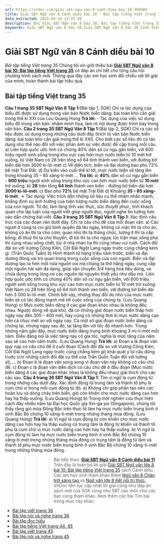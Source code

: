 ```yaml
---
url: https://vndoc.com/giai-sbt-ngu-van-8-canh-dieu-bai-10-309084
title: Giải SBT Ngữ văn 8 Cánh diều bài 10 - Bài tập tiếng Việt trang 35 - VnDoc.com
date_extracted: 2025-04-14 13:37:49
description: Bài Giải SBT Ngữ văn 8 bài 10: Bài tập tiếng Việt trang 35 sách Cánh diều có đáp án chi tiết cho các bạn cùng tham khảo.
keywords: Giải SBT Ngữ văn 8 bài 10,Giải SBT Ngữ văn 8 bài 10 Cánh diều,Giải sách bài tập Ngữ văn CD lớp 8,Ngữ văn lớp 8 Cánh diều,giải bài tập ngữ văn lớp 8,bài Bài tập tiếng Việt trang 35,giải SBT ngữ văn 8 CD trang 35
---
```


# Giải SBT Ngữ văn 8 Cánh diều bài 10
 _Bài tập tiếng Việt trang 35_
Chúng tôi xin giới thiệu bài **[Giải SBT Ngữ văn 8 bài 10: Bài tập tiếng Việt trang 35](<https://vndoc.com/giai-sbt-ngu-van-8-canh-dieu-bai-10-309084>)** có đáp án chi tiết cho từng câu hỏi chương trình sách mới. Thông qua đây các em học sinh đối chiếu với lời giải của mình, hoàn thành bài tập hiệu quả.
## **Bài tập tiếng Việt trang 35**
**Câu 1 trang 35 SBT Ngữ Văn 8 Tập 1:**\(Bài tập 1, SGK\) Chỉ ra tác dụng của biểu đồ được sử dụng trong văn bản Nước biển dâng: bài toán khó cần giải trong thế kỉ XXI của Lưu Quang Hưng
**Trả lời:**
\- Tác dụng của việc sử dụng biểu đồ trong văn bản: nhằm minh họa, làm rõ nội dung được trình bày trong văn bản.
**Câu 2 trang 35 SBT Ngữ Văn 8 Tập 1:**\(Bài tập 2, SGK\) Chỉ ra các số liệu được sử dụng trong những câu dưới đây \(trích từ văn bản Nước biển dâng: bài toán khó cần giải trong thế kỉ XXI\). Cho biết các số liệu đó có tác dụng như thế nào đối với việc phản ánh sự việc được đề cập trong mỗi câu.
a\) Liên hợp quốc ước tính có chừng 40% dân số cư ngụ gần biển, với 600 triệu người sinh sống trong khu vực cao hơn mực nước biển từ 10 mét trở xuống.
b\) Việt Nam có 28 trên tổng số 64 tỉnh thành ven biển, với đường bờ biển dài hơn 3000 ki-lô-mét
c\) Về diện tích, biển và đại dương bao phủ 72% bề mặt Trái Đất.
d\) Dự kiến vào cuối thế kỉ tới, mực nước biển sẽ tăng lên trong khoảng 35 – 85 xăng-ti-mét ...
**Trả lời:**
a\) **40%** dân số cư ngụ gần biển - **600 triệu** người sinh sống trong khu vực cao hơn mực nước biển từ **10 mét** trở xuống.
b\) **28** trên tổng **64 tỉnh** thành ven biển - đường bờ biển dài hơn **3000 ki-lô-mét**.
c\) Bao phủ **72%** bề mặt Trái Đất
d\) Khoảng **35 – 85 xăng-ti-mét**.
→ Tác dụng: Việc trích dẫn những số liệu cụ thể nhằm nhấn mạnh, khẳng định sự ảnh hưởng của hiện tượng nước biển dâng đến cuộc sống của con người. Từ đó, làm tăng tính xác thực, sức thuyết phục, tính khách quan cho lập luận của người viết giúp người đọc, người nghe tin tưởng hơn vào dẫn chứng bài viết.
**Câu 3 trang 35 SBT Ngữ Văn 8 Tập 1:** Xác định cấu trúc của các đoạn văn dưới đây. Chỉ ra câu chủ đề của mỗi đoạn văn.
a\) Các ngươi ở cùng ta coi giữ binh quyền đã lâu ngày, không có mặc thì ta cho áo, không có ăn thì ta cho cơm; quan nhỏ thì ta thăng chức, lương ít thì ta cấp bổng; đi thuỷ thì ta cho thuyền, đi bộ thì ta cho ngựa; lúc trận mạc xông pha thì cùng nhau sống chết, lúc ở nhà nhàn hạ thì cùng nhau vui cười. Cách đối đãi so với Vương Công Kiên, Cốt Đãi Ngột Lang ngày trước cũng chẳng kém gì. \(Trần Quốc Tuấn\)
b\) Hình thành từ hàng triệu năm trước, biển và đại dương đóng vai trò quan trọng trong cuộc sống của con người. Biển và đại dương tạo ra hơn một nửa nguồn oxi mà chúng ta thở hằng ngày, cung cấp một nguồn hải sản đa dạng, giúp vận chuyển 3/4 hàng hoá tiêu dùng, và chứa đựng trong lòng nó các nguồn tài nguyên thiết yếu như dầu mỏ. Liên hợp quốc ước tính có chừng 40% dân số cư ngụ gần biển, với 600 triệu người sinh sống trong khu vực cao hơn mực nước biển từ 10 mét trở xuống. Việt Nam có 28 trên tổng số 64 tỉnh thành ven biển, với đường bờ biển dài hơn 3 000 ki-lô-mét. Chính bởi vậy, những thay đổi dù nhỏ của mực nước biển sẽ có tác động mạnh mẽ tới cuộc sống của chúng ta. \(Lưu Quang Hưng\)
c\) Mực nước biển dâng ở các giai đoạn khác nhau là không đều nhau. Ngược dòng về quá khứ, đã có những giai đoạn nước biển thấp hơn ngày nay đến 300 – 400 mét, hay cũng có những thời kì mực nước dâng cao hơn cả chục mét so với ngày nay. Cả một số giai đoạn nước biển dâng có chững lại, nhưng ngay sau đó, lại tăng lên với tốc độ nhanh hơn. Trong những năm gần đây, mực nước biển dáng trung bình khoảng 3 mi-li-mét mỗi năm. Điều đáng nói là việc tăng này có gia tốc, nghĩa là mức tăng của năm sau sẽ cao hơn năm trước. \(Lưu Quang Hưng\)
**Trả lời:**
a\) Đoạn a là đoạn văn quy nạp có câu chủ đề ở cuối đoạn \(Cách đối đãi so với Vương Công Kiên, Cốt Đãi Ngột Lang ngày trước cũng chẳng kém gì\) khái quát ý từ câu đứng trước \(chỉ những cách đối đãi cụ thể của Trần Quốc Tuấn đối với tướng sĩ\),....
b\) Đoạn b là đoạn văn song song vì đoạn văn này không có câu chủ đề.
c\) Đoạn c là đoạn văn diễn dịch có câu chủ đề ở đầu đoạn \(Mực nước biển dâng ở các giai đoạn khác nhau là không đều nhau\) giải thích cho các câu sau.
**Câu 4 trang 36 SBT Ngữ Văn 8 Tập 1:** Tìm vị ngữ là cụm động từ trong những câu dưới đây. Xác định động từ trung tâm và thành tố phụ là cụm chủ vị trong mỗi cụm động từ đó.
a\) Không chỉ góp phần tạo nên các hoàn lưu và dòng chảy trên biển, gió còn khiến cho mực nước dâng cao hơn hay hạ thấp xuống. \(Lưu Quang Hưng\)
b\) Trong một nghiên cứu thực hiện cách đây nhiều năm tại Đại học Quốc gia Xin-ga-po \(Singapore\), chúng tôi thấy rằng gió mùa Đông Bắc trên thực tế làm hạ mực nước biển trung bình ở vịnh Bắc Bộ chừng 10 xăng-ti-mét trong những tháng mùa đông. \(Lưu Quang Hưng\)
**Trả lời:**
a\) Vị ngữ là cụm động từ còn khiến cho mực nước dâng cao hơn hay hạ thấp xuống có trung tâm là động từ khiến và thành tố phụ là cụm chủ vị mực nước dâng cao hơn hay hạ thấp xuống.
b\) Vị ngữ là cụm động từ làm hạ mực nước biển trung bình ở vịnh Bắc Bộ chừng 10 xăng-ti-mét trong những tháng mùa đông có trung tâm là động từ làm và thành tố phụ mực nước biển trung bình ở vịnh Bắc Bộ chừng 10 xăng-ti-mét trong những tháng mùa đông.
>>>> Bài tiếp theo: **[Giải SBT Ngữ văn 8 Cánh diều bài 11](<https://vndoc.com/giai-sbt-ngu-van-8-canh-dieu-bai-11-309087>)**
Trên đây là toàn bộ lời giải [Giải SBT Ngữ văn lớp 8 bài 10: Bài tập tiếng Việt trang 35](<https://vndoc.com/giai-sbt-ngu-van-8-canh-dieu-bai-10-309084>) sách Cánh diều. Các em học sinh tham khảo thêm [Ngữ văn 8 Chân trời sáng tạo ](<https://vndoc.com/ngu-van-8-chan-troi-sang-tao>)và [Ngữ văn lớp 8 Kết nối tri thức.](<https://vndoc.com/ngu-van-8-ket-noi-tri-thuc>) VnDoc liên tục cập nhật lời giải cũng như đáp án sách mới của SGK cũng như SBT các môn cho các bạn cùng tham khảo.
Xem thêm các bài Tìm bài trong mục này khác:
  * [Bài tập viết trang 36](</giai-sbt-ngu-van-8-canh-dieu-bai-11-309087>)
  * [Bài tập nói và nghe trang 36](</giai-sbt-ngu-van-8-canh-dieu-bai-12-309093>)
  * [Bài tập đọc hiểu](</giai-sbt-ngu-van-8-canh-dieu-bai-13-309098>)
  * [Bài tập tiếng Việt trang 44, 45](</giai-sbt-ngu-van-8-canh-dieu-bai-14-309101>)
  * [Bài tập viết trang 45](</giai-sbt-ngu-van-8-canh-dieu-bai-15-309103>)
  * [Bài tập nói và nghe trang 45](</giai-sbt-ngu-van-8-canh-dieu-bai-16-309109>)

